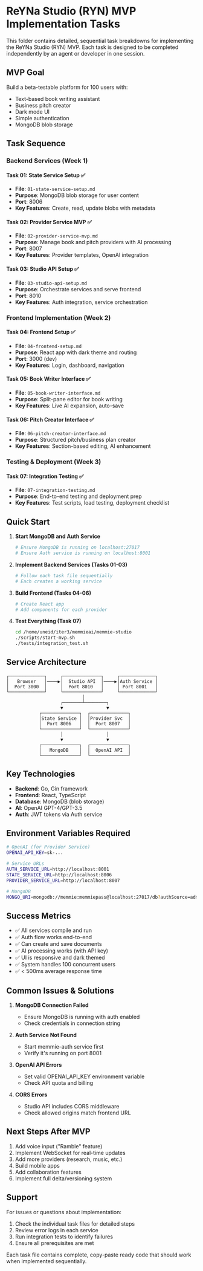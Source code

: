 # ReYNa Studio (RYN) MVP Implementation Tasks

This folder contains detailed, sequential task breakdowns for implementing the ReYNa Studio (RYN) MVP. Each task is designed to be completed independently by an agent or developer in one session.

## MVP Goal
Build a beta-testable platform for 100 users with:
- Text-based book writing assistant
- Business pitch creator
- Dark mode UI
- Simple authentication
- MongoDB blob storage

## Task Sequence

### Backend Services (Week 1)

#### Task 01: State Service Setup ✅
- **File**: `01-state-service-setup.md`
- **Purpose**: MongoDB blob storage for user content
- **Port**: 8006
- **Key Features**: Create, read, update blobs with metadata

#### Task 02: Provider Service MVP ✅
- **File**: `02-provider-service-mvp.md`
- **Purpose**: Manage book and pitch providers with AI processing
- **Port**: 8007
- **Key Features**: Provider templates, OpenAI integration

#### Task 03: Studio API Setup ✅
- **File**: `03-studio-api-setup.md`
- **Purpose**: Orchestrate services and serve frontend
- **Port**: 8010
- **Key Features**: Auth integration, service orchestration

### Frontend Implementation (Week 2)

#### Task 04: Frontend Setup ✅
- **File**: `04-frontend-setup.md`
- **Purpose**: React app with dark theme and routing
- **Port**: 3000 (dev)
- **Key Features**: Login, dashboard, navigation

#### Task 05: Book Writer Interface ✅
- **File**: `05-book-writer-interface.md`
- **Purpose**: Split-pane editor for book writing
- **Key Features**: Live AI expansion, auto-save

#### Task 06: Pitch Creator Interface ✅
- **File**: `06-pitch-creator-interface.md`
- **Purpose**: Structured pitch/business plan creator
- **Key Features**: Section-based editing, AI enhancement

### Testing & Deployment (Week 3)

#### Task 07: Integration Testing ✅
- **File**: `07-integration-testing.md`
- **Purpose**: End-to-end testing and deployment prep
- **Key Features**: Test scripts, load testing, deployment checklist

## Quick Start

1. **Start MongoDB and Auth Service**
   ```bash
   # Ensure MongoDB is running on localhost:27017
   # Ensure Auth service is running on localhost:8001
   ```

2. **Implement Backend Services (Tasks 01-03)**
   ```bash
   # Follow each task file sequentially
   # Each creates a working service
   ```

3. **Build Frontend (Tasks 04-06)**
   ```bash
   # Create React app
   # Add components for each provider
   ```

4. **Test Everything (Task 07)**
   ```bash
   cd /home/uneid/iter3/memmieai/memmie-studio
   ./scripts/start-mvp.sh
   ./tests/integration_test.sh
   ```

## Service Architecture

```
┌─────────────┐     ┌──────────────┐     ┌─────────────┐
│   Browser   │────▶│  Studio API  │────▶│Auth Service │
│  Port 3000  │     │  Port 8010   │     │ Port 8001   │
└─────────────┘     └──────────────┘     └─────────────┘
                            │
                    ┌───────┴────────┐
                    ▼                ▼
            ┌──────────────┐  ┌──────────────┐
            │State Service │  │Provider Svc  │
            │  Port 8006   │  │  Port 8007   │
            └──────────────┘  └──────────────┘
                    │                │
                    ▼                ▼
            ┌──────────────┐  ┌──────────────┐
            │   MongoDB    │  │  OpenAI API  │
            └──────────────┘  └──────────────┘
```

## Key Technologies

- **Backend**: Go, Gin framework
- **Frontend**: React, TypeScript
- **Database**: MongoDB (blob storage)
- **AI**: OpenAI GPT-4/GPT-3.5
- **Auth**: JWT tokens via Auth service

## Environment Variables Required

```bash
# OpenAI (for Provider Service)
OPENAI_API_KEY=sk-...

# Service URLs
AUTH_SERVICE_URL=http://localhost:8001
STATE_SERVICE_URL=http://localhost:8006
PROVIDER_SERVICE_URL=http://localhost:8007

# MongoDB
MONGO_URI=mongodb://memmie:memmiepass@localhost:27017/db?authSource=admin
```

## Success Metrics

- ✅ All services compile and run
- ✅ Auth flow works end-to-end
- ✅ Can create and save documents
- ✅ AI processing works (with API key)
- ✅ UI is responsive and dark themed
- ✅ System handles 100 concurrent users
- ✅ < 500ms average response time

## Common Issues & Solutions

1. **MongoDB Connection Failed**
   - Ensure MongoDB is running with auth enabled
   - Check credentials in connection string

2. **Auth Service Not Found**
   - Start memmie-auth service first
   - Verify it's running on port 8001

3. **OpenAI API Errors**
   - Set valid OPENAI_API_KEY environment variable
   - Check API quota and billing

4. **CORS Errors**
   - Studio API includes CORS middleware
   - Check allowed origins match frontend URL

## Next Steps After MVP

1. Add voice input ("Ramble" feature)
2. Implement WebSocket for real-time updates
3. Add more providers (research, music, etc.)
4. Build mobile apps
5. Add collaboration features
6. Implement full delta/versioning system

## Support

For issues or questions about implementation:
1. Check the individual task files for detailed steps
2. Review error logs in each service
3. Run integration tests to identify failures
4. Ensure all prerequisites are met

Each task file contains complete, copy-paste ready code that should work when implemented sequentially.